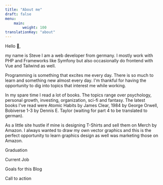 ```yaml
---
title: "About me"
draft: false
menu: 
    main:
        weight: 100
translationKey: "about"
---
```


Hello 👋,

my name is Steve I am a web developer from germany. I mostly work with PHP and Frameworks like Symfony but also occasionally do frontend with Vue and Tailwind as well. 

Programming is something that excites me every day. There is so much to learn and something new almost every day. I'm thankful for having the opportunity to dig into topics that interest me while working.

In my spare time I read a lot of books. The topics range over psychology, personal growth, investing, organization, sci-fi and fantasy. The latest books I've read were Atomic Habits by James Clear, 1984 by George Orwell, Bobiverse 1-3 by Dennis E. Taylor (waiting for part 4 to be translated to german).

As a little site hustle if mine is designing T-Shirts and sell them on Merch by Amazon. I always wanted to draw my own vector graphics and this is the perfect opportunity to learn graphics design as well was marketing those on Amazon.

Graduation

Current Job

Goals for this Blog

Call to action
